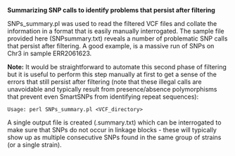 **Summarizing SNP calls to identify problems that persist after filtering**

SNPs_summary.pl was used to read the filtered VCF files and collate the information in a format that is easily manually interrogated. The sample file provided here (SNPsummary.txt) reveals a number of problematic SNP calls that persist after filtering. A good example, is a massive run of SNPs on Chr3 in sample ERR2061623.

**Note:** It would be straightforward to automate this second phase of filtering but it is useful to perform this step manually at first to get a sense of the errors that still persist after filtering (note that these illegal calls are unavoidable and typically result from presence/absence polymorphisms that prevent even SmartSNPs from identifying repeat sequences):

	Usage: perl SNPs_summary.pl <VCF_directory>

A single output file is created (.summary.txt) which can be interrogated to make sure that SNPs do not occur in linkage blocks - these will typically show up as multiple consecutive SNPs found in the same group of strains (or a single strain). 
